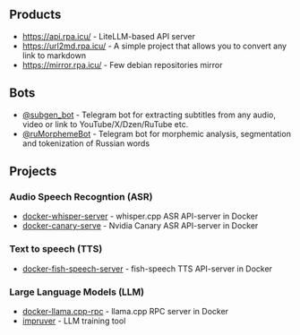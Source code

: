 ## Products

- https://api.rpa.icu/ - LiteLLM-based API server
- https://url2md.rpa.icu/ - A simple project that allows you to convert any link to markdown
- https://mirror.rpa.icu/ - Few debian repositories mirror

## Bots

- [@subgen_bot](https://t.me/ruMorphemeBot) - Telegram bot for extracting subtitles from any audio, video or link to YouTube/X/Dzen/RuTube etc.
- [@ruMorphemeBot](https://t.me/ruMorphemeBot) - Telegram bot for morphemic analysis, segmentation and tokenization of Russian words

## Projects

### Audio Speech Recogntion (ASR)

- [docker-whisper-server](https://github.com/EvilFreelancer/docker-whisper-server) - whisper.cpp ASR API-server in Docker
- [docker-canary-serve](https://github.com/EvilFreelancer/docker-canary-serve) - Nvidia Canary ASR API-server in Docker

### Text to speech (TTS)

- [docker-fish-speech-server](https://github.com/EvilFreelancer/docker-fish-speech-server) - fish-speech TTS API-server in Docker

### Large Language Models (LLM)

- [docker-llama.cpp-rpc](https://github.com/EvilFreelancer/docker-llama.cpp-rpc) - llama.cpp RPC server in Docker
- [impruver](https://github.com/EvilFreelancer/impruver) - LLM training tool
